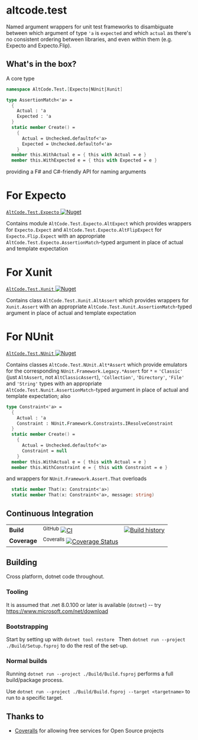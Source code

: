 # altcode.test
Named argument wrappers for unit test frameworks to disambiguate between which argument of type `'a` is `expected` and which `actual` as there's no consistent ordering between libraries, and even within them (e.g. Expecto and Expecto.Flip).

## What's in the box?

A core type
```fsharp
namespace AltCode.Test.[Expecto|NUnit|Xunit]

type AssertionMatch<'a> =
  {
    Actual : 'a
    Expected : 'a
  }
  static member Create() =
    {
      Actual = Unchecked.defaultof<'a>
      Expected = Unchecked.defaultof<'a>
    }
  member this.WithActual e = { this with Actual = e }
  member this.WithExpected e = { this with Expected = e }
```
providing a F# and C#-friendly API for naming arguments

# For Expecto

[`AltCode.Test.Expecto` ![Nuget](https://buildstats.info/nuget/altcode.test.expecto)](http://nuget.org/packages/altcode.test.expecto)

Contains module `AltCode.Test.Expecto.AltExpect` which provides wrappers for `Expecto.Expect` and `AltCode.Test.Expecto.AltFlipExpect` for `Expecto.Flip.Expect` with an appropriate `AltCode.Test.Expecto.AssertionMatch`-typed argument in place of actual and template expectation

# For Xunit

[`AltCode.Test.Xunit` ![Nuget](https://buildstats.info/nuget/altcode.test.xunit)](http://nuget.org/packages/altcode.test.xunit)

Contains class `AltCode.Test.Xunit.AltAssert` which provides wrappers for `Xunit.Assert` with an appropriate `AltCode.Test.Xunit.AssertionMatch`-typed argument in place of actual and template expectation

# For NUnit

[`AltCode.Test.NUnit` ![Nuget](https://buildstats.info/nuget/altcode.test.nunit)](http://nuget.org/packages/altcode.test.nunit)

Contains classes `AltCode.Test.NUnit.Alt*Assert` which provide emulators for the corresponding `NUnit.Framework.Legacy.*Assert` for `*` = `'Classic'` (just `AltAssert`, not `AltClassicAssert`), `'Collection'`, `'Directory'`, `'File'` and `'String'` types with an appropriate `AltCode.Test.Nunit.AssertionMatch`-typed argument in place of actual and template expectation; also 
```fsharp
type Constraint<'a> =
  {
    Actual : 'a
    Constraint : NUnit.Framework.Constraints.IResolveConstraint
  }
  static member Create() =
    {
      Actual = Unchecked.defaultof<'a>
      Constraint = null
    }
  member this.WithActual e = { this with Actual = e }
  member this.WithConstraint e = { this with Constraint = e }
```
and wrappers for `NUnit.Framework.Assert.That` overloads
```fsharp
  static member That(x: Constraint<'a>)
  static member That(x: Constraint<'a>, message: string)

```

## Continuous Integration

| | | |
| --- | --- | --- | 
| **Build** | <sup>GitHub</sup> [![CI](https://github.com/SteveGilham/altcode.test/workflows/CI/badge.svg)](https://github.com/SteveGilham/altcode.test/actions?query=workflow%3ACI) | [![Build history](https://buildstats.info/github/chart/SteveGilham/altcode.test?branch=master)](https://github.com/SteveGilham/altcode.test/actions?query=workflow%3ACI)
| **Coverage** | <sup>Coveralls</sup> [![Coverage Status](https://coveralls.io/repos/github/SteveGilham/altcode.test/badge.svg?branch=master)](https://coveralls.io/github/SteveGilham/altcode.test?branch=master) |


## Building

Cross platform, dotnet code throughout.

### Tooling

It is assumed that .net 8.0.100 or later is available  (`dotnet`) -- try https://www.microsoft.com/net/download  

### Bootstrapping

Start by setting up with `dotnet tool restore `
Then `dotnet run --project ./Build/Setup.fsproj` to do the rest of the set-up.

### Normal builds

Running `dotnet run --project ./Build/Build.fsproj` performs a full build/package process.

Use `dotnet run --project ./Build/Build.fsproj --target <targetname>` to run to a specific target.

## Thanks to

* [Coveralls](https://coveralls.io/r/SteveGilham/altcover) for allowing free services for Open Source projects
